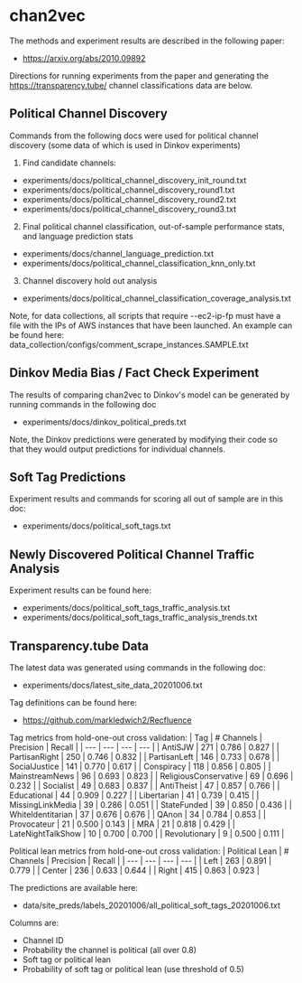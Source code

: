 # chan2vec

The methods and experiment results are described in the following paper:
- https://arxiv.org/abs/2010.09892

Directions for running experiments from the paper and generating the https://transparency.tube/ channel classifications data are below.

## Political Channel Discovery

Commands from the following docs were used for political channel discovery (some data of which is used in Dinkov experiments)

1. Find candidate channels:
- experiments/docs/political_channel_discovery_init_round.txt
- experiments/docs/political_channel_discovery_round1.txt
- experiments/docs/political_channel_discovery_round2.txt
- experiments/docs/political_channel_discovery_round3.txt

2. Final political channel classification, out-of-sample performance stats, and language prediction stats
- experiments/docs/channel_language_prediction.txt
- experiments/docs/political_channel_classification_knn_only.txt

3. Channel discovery hold out analysis
- experiments/docs/political_channel_classification_coverage_analysis.txt

Note, for data collections, all scripts that require --ec2-ip-fp must have a file with the IPs of AWS instances that have been launched.
An example can be found here: data_collection/configs/comment_scrape_instances.SAMPLE.txt


## Dinkov Media Bias / Fact Check Experiment

The results of comparing chan2vec to Dinkov's model can be generated by running commands in the following doc
- experiments/docs/dinkov_political_preds.txt

Note, the Dinkov predictions were generated by modifying their code so that they would output predictions for individual channels.


## Soft Tag Predictions

Experiment results and commands for scoring all out of sample are in this doc:
- experiments/docs/political_soft_tags.txt


## Newly Discovered Political Channel Traffic Analysis

Experiment results can be found here:
- experiments/docs/political_soft_tags_traffic_analysis.txt
- experiments/docs/political_soft_tags_traffic_analysis_trends.txt

## Transparency.tube Data

The latest data was generated using commands in the following doc:
- experiments/docs/latest_site_data_20201006.txt

Tag definitions can be found here:
- https://github.com/markledwich2/Recfluence

Tag metrics from hold-one-out cross validation:
| Tag | # Channels | Precision | Recall |
| --- | --- | --- | --- |
| AntiSJW | 271 | 0.786 | 0.827 | 
| PartisanRight | 250 | 0.746 | 0.832 | 
| PartisanLeft | 146 | 0.733 | 0.678 | 
| SocialJustice | 141 | 0.770 | 0.617 | 
| Conspiracy | 118 | 0.856 | 0.805 | 
| MainstreamNews | 96 | 0.693 | 0.823 | 
| ReligiousConservative | 69 | 0.696 | 0.232 | 
| Socialist | 49 | 0.683 | 0.837 | 
| AntiTheist | 47 | 0.857 | 0.766 | 
| Educational | 44 | 0.909 | 0.227 | 
| Libertarian | 41 | 0.739 | 0.415 | 
| MissingLinkMedia | 39 | 0.286 | 0.051 | 
| StateFunded | 39 | 0.850 | 0.436 | 
| WhiteIdentitarian | 37 | 0.676 | 0.676 | 
| QAnon | 34 | 0.784 | 0.853 | 
| Provocateur | 21 | 0.500 | 0.143 | 
| MRA | 21 | 0.818 | 0.429 | 
| LateNightTalkShow | 10 | 0.700 | 0.700 | 
| Revolutionary | 9 | 0.500 | 0.111 | 

Political lean metrics from hold-one-out cross validation:
| Political Lean | # Channels | Precision | Recall |
| --- | --- | --- | --- |
| Left | 263 | 0.891 | 0.779 |
| Center | 236 | 0.633 | 0.644 |
| Right | 415 | 0.863 | 0.923 |


The predictions are available here:
- data/site_preds/labels_20201006/all_political_soft_tags_20201006.txt

Columns are:
- Channel ID
- Probability the channel is political (all over 0.8)
- Soft tag or political lean
- Probability of soft tag or political lean (use threshold of 0.5)